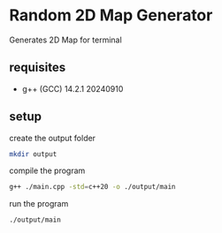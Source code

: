 # Random 2D Map Generator

Generates 2D Map for terminal

## requisites

- g++ (GCC) 14.2.1 20240910

## setup

create the output folder

```bash
mkdir output
```

compile the program

```bash
g++ ./main.cpp -std=c++20 -o ./output/main
```

run the program
```bash
./output/main 
```